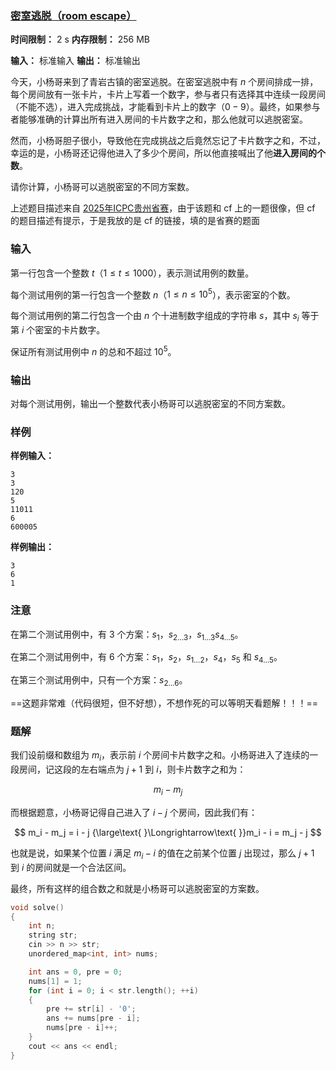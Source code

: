 ### [密室逃脱（room escape）](https://codeforces.com/problemset/problem/1398/C)

**时间限制：** 2 s
**内存限制：** 256 MB

**输入：** 标准输入
**输出：** 标准输出



今天，小杨哥来到了青岩古镇的密室逃脱。在密室逃脱中有 $n$ 个房间排成一排，每个房间放有一张卡片，卡片上写着一个数字，参与者只有选择其中连续一段房间（不能不选），进入完成挑战，才能看到卡片上的数字（$0-9$）。最终，如果参与者能够准确的计算出所有进入房间的卡片数字之和，那么他就可以逃脱密室。

然而，小杨哥胆子很小，导致他在完成挑战之后竟然忘记了卡片数字之和，不过，幸运的是，小杨哥还记得他进入了多少个房间，所以他直接喊出了他**进入房间的个数**。 

请你计算，小杨哥可以逃脱密室的不同方案数。

上述题目描述来自 [2025年ICPC贵州省赛](https://codeforces.com/contestInvitation/09f6ea8e6f4ea5b80a8c4eade945ba4a91769177)，由于该题和 cf 上的一题很像，但 cf 的题目描述有提示，于是我放的是 cf 的链接，填的是省赛的题面







### 输入

第一行包含一个整数 $t$（$1 \le t \le 1000$），表示测试用例的数量。

每个测试用例的第一行包含一个整数 $n$（$1 \le n \le 10^5$），表示密室的个数。

每个测试用例的第二行包含一个由 $n$ 个十进制数字组成的字符串 $s$，其中 $s_i$ 等于第 $i$ 个密室的卡片数字。

保证所有测试用例中 $n$ 的总和不超过 $10^5$。





### 输出

对每个测试用例，输出一个整数代表小杨哥可以逃脱密室的不同方案数。

 



### 样例

**样例输入：**

```
3
3
120
5
11011
6
600005
```



**样例输出：**

```
3
6
1
```





### 注意

在第二个测试用例中，有 $3$ 个方案：$s_1$，$s_{2 \dots 3}$，$s_{1 \dots 3}$$s_{4 \dots 5}$。

在第二个测试用例中，有 $6$ 个方案：$s_1$，$s_2$，$s_{1 \dots 2}$，$s_4$，$s_5$ 和 $s_{4 \dots 5}$。

在第三个测试用例中，只有一个方案：$s_{2 \dots 6}$。

==这题非常难（代码很短，但不好想），不想作死的可以等明天看题解！！！==





### 题解

我们设前缀和数组为 $m_i$，表示前 $i$ 个房间卡片数字之和。小杨哥进入了连续的一段房间，记这段的左右端点为 $j+1$ 到 $i$，则卡片数字之和为：

$$
m_i - m_j
$$

而根据题意，小杨哥记得自己进入了 $i - j$ 个房间，因此我们有：

$$
m_i - m_j = i - j {\large\text{ }\Longrightarrow\text{ }}m_i - i = m_j - j
$$

也就是说，如果某个位置 $i$ 满足 $m_i - i$ 的值在之前某个位置 $j$ 出现过，那么 $j+1$ 到 $i$ 的房间就是一个合法区间。

最终，所有这样的组合数之和就是小杨哥可以逃脱密室的方案数。



```cpp
void solve()
{
	int n;
	string str;
	cin >> n >> str;
	unordered_map<int, int> nums;

	int ans = 0, pre = 0;
	nums[1] = 1;
	for (int i = 0; i < str.length(); ++i)
	{
		pre += str[i] - '0';
		ans += nums[pre - i];
		nums[pre - i]++;
	}
	cout << ans << endl;
}
```
